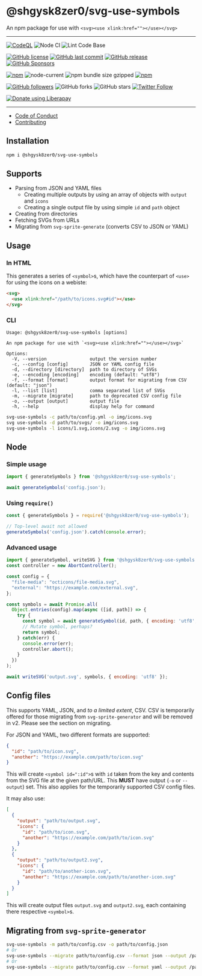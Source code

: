 # @shgysk8zer0/svg-use-symbols
An npm package for use with `<svg><use xlink:href=""></use></svg>`

- - -
[![CodeQL](https://github.com/shgysk8zer0/svg-use-symbols/actions/workflows/codeql-analysis.yml/badge.svg)](https://github.com/shgysk8zer0/svg-use-symbols/actions/workflows/codeql-analysis.yml)
![Node CI](https://github.com/shgysk8zer0/svg-use-symbols/workflows/Node%20CI/badge.svg)
![Lint Code Base](https://github.com/shgysk8zer0/svg-use-symbols/workflows/Lint%20Code%20Base/badge.svg)

[![GitHub license](https://img.shields.io/github/license/shgysk8zer0/svg-use-symbols.svg)](https://github.com/shgysk8zer0/svg-use-symbols/blob/master/LICENSE)
[![GitHub last commit](https://img.shields.io/github/last-commit/shgysk8zer0/svg-use-symbols.svg)](https://github.com/shgysk8zer0/svg-use-symbols/commits/master)
[![GitHub release](https://img.shields.io/github/release/shgysk8zer0/svg-use-symbols?logo=github)](https://github.com/shgysk8zer0/svg-use-symbols/releases)
[![GitHub Sponsors](https://img.shields.io/github/sponsors/shgysk8zer0?logo=github)](https://github.com/sponsors/shgysk8zer0)

[![npm](https://img.shields.io/npm/v/@shgysk8zer0/svg-use-symbols)](https://www.npmjs.com/package/@shgysk8zer0/svg-use-symbols)
![node-current](https://img.shields.io/node/v/@shgysk8zer0/svg-use-symbols)
![npm bundle size gzipped](https://img.shields.io/bundlephobia/minzip/@shgysk8zer0/svg-use-symbols)
[![npm](https://img.shields.io/npm/dw/@shgysk8zer0/svg-use-symbols?logo=npm)](https://www.npmjs.com/package/@shgysk8zer0/svg-use-symbols)

[![GitHub followers](https://img.shields.io/github/followers/shgysk8zer0.svg?style=social)](https://github.com/shgysk8zer0)
![GitHub forks](https://img.shields.io/github/forks/shgysk8zer0/svg-use-symbols.svg?style=social)
![GitHub stars](https://img.shields.io/github/stars/shgysk8zer0/svg-use-symbols.svg?style=social)
[![Twitter Follow](https://img.shields.io/twitter/follow/shgysk8zer0.svg?style=social)](https://twitter.com/shgysk8zer0)

[![Donate using Liberapay](https://img.shields.io/liberapay/receives/shgysk8zer0.svg?logo=liberapay)](https://liberapay.com/shgysk8zer0/donate "Donate using Liberapay")
- - -

- [Code of Conduct](./.github/CODE_OF_CONDUCT.md)
- [Contributing](./.github/CONTRIBUTING.md)
<!-- - [Security Policy](./.github/SECURITY.md) -->

## Installation

```bash
npm i @shgysk8zer0/svg-use-symbols
```

## Supports
- Parsing from JSON and YAML files
  - Creating multiple outputs by using an array of objects with `output` and `icons`
  - Creating a single output file by using simple `id` and `path` object
- Creating from directories
- Fetching SVGs from URLs
- Migrating from `svg-sprite-generate` (converts CSV to JSON or YAML)

## Usage

### In HTML

This generates a series of `<symbol>`s, which have the counterpart of `<use>` for
using the icons on a webiste:

```html
<svg>
  <use xlink:href="/path/to/icons.svg#id"></use>
</svg>
```

### CLI
```
Usage: @shgysk8zer0/svg-use-symbols [options]

An npm package for use with `<svg><use xlink:href=""></use></svg>`

Options:
  -V, --version                output the version number
  -c, --config [config]        JSON or YAML config file
  -d, --directory [directory]  path to directory of SVGs
  -e, --encoding [encoding]    encoding (default: "utf8")
  -f, --format [format]        output format for migrating from CSV (default: "json")
  -l, --list [list]            comma separated list of SVGs
  -m, --migrate [migrate]      path to deprecated CSV config file
  -o, --output [output]        output file
  -h, --help                   display help for command
```

```bash
svg-use-symbols -c path/to/config.yml -o img/icons.svg
svg use-symbols -d path/to/svgs/ -o img/icons.svg
svg-use-symbols -l icons/1.svg,icons/2.svg -o img/icons.svg
```

## Node

### Simple usage
```js
import { generateSymbols } from '@shgysk8zer0/svg-use-symbols';

await generateSymbols('config.json');
```

### Using `require()`

```js
const { generateSymbols } = require('@shgysk8zer0/svg-use-symbols');

// Top-level await not allowed
generateSymbols('config.json').catch(console.error);
```

### Advanced usage

```js
import { generateSymbol, writeSVG } from '@shgysk8zer0/svg-use-symbols';
const controller = new AbortController();

const config = {
  "file-media": "octicons/file-media.svg",
  "external": "https://example.com/external.svg",
};

const symbols = await Promise.all(
  Object.entries(config).map(async ([id, path]) => {
    try {
      const symbol = await generateSymbol(id, path, { encoding: 'utf8', signal });
      // Mutate symbol, perhaps?
      return symbol;
    } catch(err) {
      console.error(err);
      controller.abort();
    }
  })
);

await writeSVG('output.svg', symbols, { encoding: 'utf8' });
```

## Config files
This supports YAML, JSON, and *to a limited extent*, CSV. CSV is temporarily
offered for those migrating from `svg-sprite-generator` and will be removed in v2.
Please see the section on migrating.

For JSON and YAML, two different formats are supported:

```json
{
  "id": "path/to/icon.svg",
  "another": "https://example.com/path/to/icon.svg"
}
```

This will create `<symbol id=":id">`s with `id` taken from the key and contents
from the SVG file at the given path/URL. This **MUST** have output (`-o` or `--output`)
set. This also applies for the temporarily supported CSV config files.

It may also use:

```json
[
  {
    "output": "path/to/output.svg",
    "icons": {
      "id": "path/to/icon.svg",
      "another": "https://example.com/path/to/icon.svg"
    }
  },
  {
    "output": "path/to/output2.svg",
    "icons": {
      "id": "path/to/another-icon.svg",
      "another": "https://example.com/path/to/another-icon.svg"
    }
  }
]
```

This will create output files `output.svg` and `output2.svg`, each containing
there respective `<symbol>`s.

## Migrating from `svg-sprite-generator`

```bash
svg-use-symbols -m path/to/config.csv -o path/to/config.json
# Or
svg-use-symbols --migrate path/to/config.csv --format json --output /path/to/config.json
# Or
svg-use-symbols --migrate path/to/config.csv --format yaml --output /path/to/config.yaml
```
